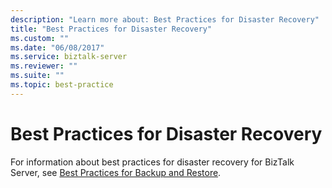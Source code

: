```yaml
---
description: "Learn more about: Best Practices for Disaster Recovery"
title: "Best Practices for Disaster Recovery"
ms.custom: ""
ms.date: "06/08/2017"
ms.service: biztalk-server
ms.reviewer: ""
ms.suite: ""
ms.topic: best-practice
---
```

# Best Practices for Disaster Recovery
For information about best practices for disaster recovery for BizTalk Server, see [Best Practices for Backup and Restore](../core/best-practices-for-backup-and-restore.md).
